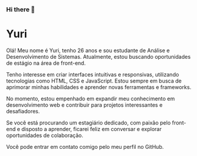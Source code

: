 ### Hi there 👋

<!DOCTYPE html>
<html>
<head>
  <title>Biografia de Yuri</title>
</head>
<body>
  <h1>Yuri</h1>
  <p>Olá! Meu nome é Yuri, tenho 26 anos e sou estudante de Análise e Desenvolvimento de Sistemas. Atualmente, estou buscando oportunidades de estágio na área de front-end.</p>
  <p>Tenho interesse em criar interfaces intuitivas e responsivas, utilizando tecnologias como HTML, CSS e JavaScript. Estou sempre em busca de aprimorar minhas habilidades e aprender novas ferramentas e frameworks.</p>
  <p>No momento, estou empenhado em expandir meu conhecimento em desenvolvimento web e contribuir para projetos interessantes e desafiadores.</p>
  <p>Se você está procurando um estagiário dedicado, com paixão pelo front-end e disposto a aprender, ficarei feliz em conversar e explorar oportunidades de colaboração.</p>
  <p>Você pode entrar em contato comigo pelo meu perfil no GitHub.</p>
</body>
</html>
